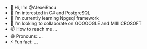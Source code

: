 - 👋 Hi, I’m @AlexeiRacu
- 👀 I’m interested in C# and PostgreSQL
- 🌱 I’m currently learning Npgsql framework
- 💞️ I’m looking to collaborate on GOOOOGLE and MIIIIICROSOFT
- 📫 How to reach me ...
- 😄 Pronouns: ...
- ⚡ Fun fact: ...

<!---
AlexeiRacu/AlexeiRacu is a ✨ special ✨ repository because its `README.md` (this file) appears on your GitHub profile.
You can click the Preview link to take a look at your changes.
--->

